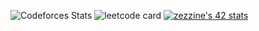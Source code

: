 ![Codeforces Stats](https://codeforces-readme-stats.vercel.app/api/card?username=zack12)
![leetcode card](https://stats-cards-hxx2.vercel.app/api/leetcode/?username=zack_ziko&theme=dark)
[![zezzine's 42 stats](https://badge.mediaplus.ma/greenbinary/zezzine)](https://github.com/oakoudad/badge42)